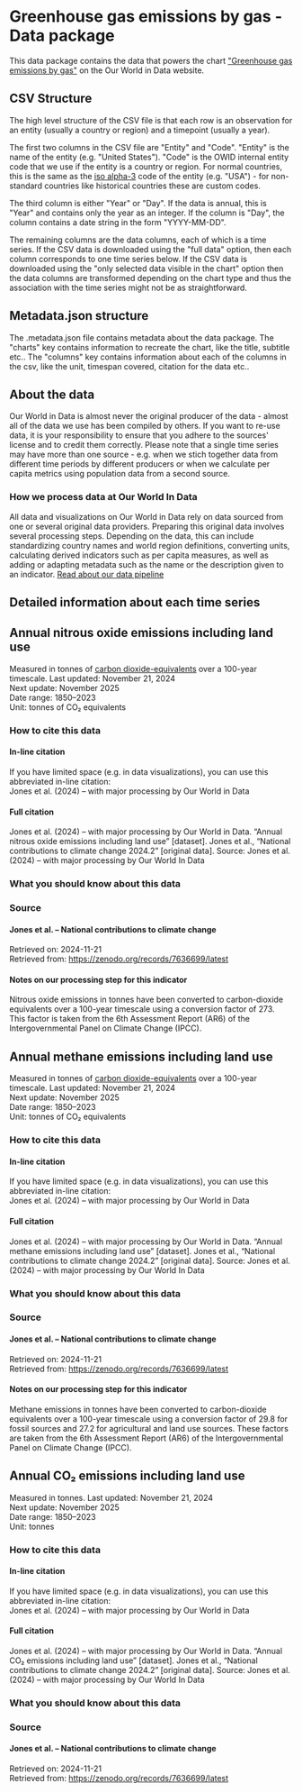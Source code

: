 # Greenhouse gas emissions by gas - Data package

This data package contains the data that powers the chart ["Greenhouse gas emissions by gas"](https://ourworldindata.org/grapher/ghg-emissions-by-gas?v=1&csvType=full&useColumnShortNames=false) on the Our World in Data website.

## CSV Structure

The high level structure of the CSV file is that each row is an observation for an entity (usually a country or region) and a timepoint (usually a year).

The first two columns in the CSV file are "Entity" and "Code". "Entity" is the name of the entity (e.g. "United States"). "Code" is the OWID internal entity code that we use if the entity is a country or region. For normal countries, this is the same as the [iso alpha-3](https://en.wikipedia.org/wiki/ISO_3166-1_alpha-3) code of the entity (e.g. "USA") - for non-standard countries like historical countries these are custom codes.

The third column is either "Year" or "Day". If the data is annual, this is "Year" and contains only the year as an integer. If the column is "Day", the column contains a date string in the form "YYYY-MM-DD".

The remaining columns are the data columns, each of which is a time series. If the CSV data is downloaded using the "full data" option, then each column corresponds to one time series below. If the CSV data is downloaded using the "only selected data visible in the chart" option then the data columns are transformed depending on the chart type and thus the association with the time series might not be as straightforward.

## Metadata.json structure

The .metadata.json file contains metadata about the data package. The "charts" key contains information to recreate the chart, like the title, subtitle etc.. The "columns" key contains information about each of the columns in the csv, like the unit, timespan covered, citation for the data etc..

## About the data

Our World in Data is almost never the original producer of the data - almost all of the data we use has been compiled by others. If you want to re-use data, it is your responsibility to ensure that you adhere to the sources' license and to credit them correctly. Please note that a single time series may have more than one source - e.g. when we stich together data from different time periods by different producers or when we calculate per capita metrics using population data from a second source.

### How we process data at Our World In Data
All data and visualizations on Our World in Data rely on data sourced from one or several original data providers. Preparing this original data involves several processing steps. Depending on the data, this can include standardizing country names and world region definitions, converting units, calculating derived indicators such as per capita measures, as well as adding or adapting metadata such as the name or the description given to an indicator.
[Read about our data pipeline](https://docs.owid.io/projects/etl/)

## Detailed information about each time series


## Annual nitrous oxide emissions including land use
Measured in tonnes of [carbon dioxide-equivalents](#dod:carbondioxideequivalents) over a 100-year timescale.
Last updated: November 21, 2024  
Next update: November 2025  
Date range: 1850–2023  
Unit: tonnes of CO₂ equivalents  


### How to cite this data

#### In-line citation
If you have limited space (e.g. in data visualizations), you can use this abbreviated in-line citation:  
Jones et al. (2024) – with major processing by Our World in Data

#### Full citation
Jones et al. (2024) – with major processing by Our World in Data. “Annual nitrous oxide emissions including land use” [dataset]. Jones et al., “National contributions to climate change 2024.2” [original data].
Source: Jones et al. (2024) – with major processing by Our World In Data

### What you should know about this data

### Source

#### Jones et al. – National contributions to climate change
Retrieved on: 2024-11-21  
Retrieved from: https://zenodo.org/records/7636699/latest  

#### Notes on our processing step for this indicator
Nitrous oxide emissions in tonnes have been converted to carbon-dioxide equivalents over a 100-year timescale using a conversion factor of 273. This factor is taken from the 6th Assessment Report (AR6) of the Intergovernmental Panel on Climate Change (IPCC).


## Annual methane emissions including land use
Measured in tonnes of [carbon dioxide-equivalents](#dod:carbondioxideequivalents) over a 100-year timescale.
Last updated: November 21, 2024  
Next update: November 2025  
Date range: 1850–2023  
Unit: tonnes of CO₂ equivalents  


### How to cite this data

#### In-line citation
If you have limited space (e.g. in data visualizations), you can use this abbreviated in-line citation:  
Jones et al. (2024) – with major processing by Our World in Data

#### Full citation
Jones et al. (2024) – with major processing by Our World in Data. “Annual methane emissions including land use” [dataset]. Jones et al., “National contributions to climate change 2024.2” [original data].
Source: Jones et al. (2024) – with major processing by Our World In Data

### What you should know about this data

### Source

#### Jones et al. – National contributions to climate change
Retrieved on: 2024-11-21  
Retrieved from: https://zenodo.org/records/7636699/latest  

#### Notes on our processing step for this indicator
Methane emissions in tonnes have been converted to carbon-dioxide equivalents over a 100-year timescale using a conversion factor of 29.8 for fossil sources and 27.2 for agricultural and land use sources. These factors are taken from the 6th Assessment Report (AR6) of the Intergovernmental Panel on Climate Change (IPCC).


## Annual CO₂ emissions including land use
Measured in tonnes.
Last updated: November 21, 2024  
Next update: November 2025  
Date range: 1850–2023  
Unit: tonnes  


### How to cite this data

#### In-line citation
If you have limited space (e.g. in data visualizations), you can use this abbreviated in-line citation:  
Jones et al. (2024) – with major processing by Our World in Data

#### Full citation
Jones et al. (2024) – with major processing by Our World in Data. “Annual CO₂ emissions including land use” [dataset]. Jones et al., “National contributions to climate change 2024.2” [original data].
Source: Jones et al. (2024) – with major processing by Our World In Data

### What you should know about this data

### Source

#### Jones et al. – National contributions to climate change
Retrieved on: 2024-11-21  
Retrieved from: https://zenodo.org/records/7636699/latest  


    